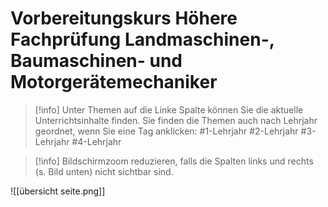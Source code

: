 # Vorbereitungskurs Höhere Fachprüfung Landmaschinen-, Baumaschinen- und Motorgerätemechaniker

>[!info] 
>Unter Themen auf die Linke Spalte können Sie die aktuelle Unterrichtsinhalte finden.
>Sie finden die Themen auch nach Lehrjahr geordnet, wenn Sie eine Tag anklicken:
>	#1-Lehrjahr 
>	#2-Lehrjahr 
>	#3-Lehrjahr 
>	#4-Lehrjahr

>[!info] 
>Bildschirmzoom reduzieren, falls die Spalten links und rechts (s. Bild unten) nicht sichtbar sind.
>
![[übersicht seite.png]]